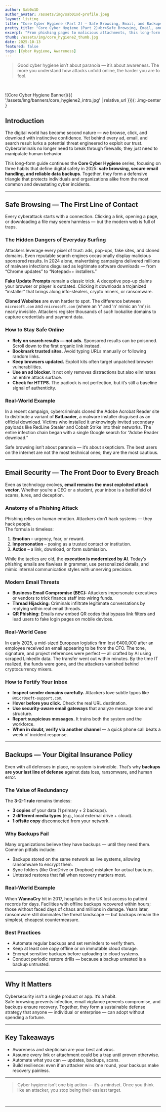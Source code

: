 ```yaml
---
author: Sab0x1D
author_avatar: /assets/img/sab01xd-profile.jpeg
layout: listing
title: "Core Cyber Hygiene (Part 2) — Safe Browsing, Email, and Backups"
pretty_title: "Core Cyber Hygiene (Part 2)<br>Safe Browsing, Email, and Backups"
excerpt: "From phishing pages to malicious attachments, this long-form awareness guide explores safe browsing habits, secure email behavior, and reliable backup strategies."
thumb: /assets/img/core_hygiene2_thumb.jpg
date: 2025-10-13
featured: false
tags: [Cyber Hygiene, Awareness]
---
```


<blockquote class="featured-quote">
Good cyber hygiene isn’t about paranoia — it’s about awareness. The more you understand how attacks unfold online, the harder you are to fool.
</blockquote>
<br>

![Core Cyber Hygiene Banner]({{ '/assets/img/banners/core_hygiene2_intro.jpg' | relative_url }}){: .img-center }

## Introduction

The digital world has become second nature — we browse, click, and download with instinctive confidence. Yet behind every ad, email, and search result lurks a potential threat engineered to exploit our trust. Cybercriminals no longer need to break through firewalls; they just need to manipulate human behavior.

This long-form guide continues the **Core Cyber Hygiene** series, focusing on three habits that define digital safety in 2025: **safe browsing, secure email handling, and reliable data backups**. Together, they form a defensive triangle that protects individuals and organizations alike from the most common and devastating cyber incidents.

---

## Safe Browsing — The First Line of Contact

Every cyberattack starts with a connection. Clicking a link, opening a page, or downloading a file may seem harmless — but the modern web is full of traps.

### The Hidden Dangers of Everyday Surfing

Attackers leverage every pixel of trust: ads, pop-ups, fake sites, and cloned domains. Even reputable search engines occasionally display malicious sponsored results. In 2024 alone, malvertising campaigns delivered millions of malware infections disguised as legitimate software downloads — from “Chrome updates” to “Notepad++ installers.”

**Fake Update Prompts** remain a classic trick. A deceptive pop-up claims your browser or player is outdated. Clicking it downloads a trojanized “installer” that brings along info-stealers, crypto miners, or ransomware.

**Cloned Websites** are even harder to spot. The difference between `microsoft.com` and `rnicrosoft.com` (where an 'r' and 'n' mimic an 'm') is nearly invisible. Attackers register thousands of such lookalike domains to capture credentials and payment data.

### How to Stay Safe Online

- **Rely on search results — not ads.** Sponsored results can be poisoned. Scroll down to the first organic link instead.  
- **Bookmark trusted sites.** Avoid typing URLs manually or following random links.  
- **Keep browsers updated.** Exploit kits often target unpatched browser vulnerabilities.  
- **Use an ad blocker.** It not only removes distractions but also eliminates an entire attack surface.  
- **Check for HTTPS.** The padlock is not perfection, but it’s still a baseline signal of authenticity.  

### Real-World Example

In a recent campaign, cybercriminals cloned the Adobe Acrobat Reader site to distribute a variant of **BatLoader**, a malware installer disguised as an official download. Victims who installed it unknowingly invited secondary payloads like RedLine Stealer and Cobalt Strike into their networks. The entire infection chain began with a single Google search for “Adobe Reader download.”

Safe browsing isn’t about paranoia — it’s about skepticism. The best users on the internet are not the most technical ones; they are the most cautious.

---

## Email Security — The Front Door to Every Breach

Even as technology evolves, **email remains the most exploited attack vector**. Whether you’re a CEO or a student, your inbox is a battlefield of scams, lures, and deception.

### Anatomy of a Phishing Attack

Phishing relies on human emotion. Attackers don’t hack systems — they hack people.  
The formula is timeless:
1. **Emotion** – urgency, fear, or reward.  
2. **Impersonation** – posing as a trusted contact or institution.  
3. **Action** – a link, download, or form submission.  

While the tactics are old, the **execution is modernized by AI**. Today’s phishing emails are flawless in grammar, use personalized details, and mimic internal communication styles with unnerving precision.

### Modern Email Threats

- **Business Email Compromise (BEC):** Attackers impersonate executives or vendors to trick finance staff into wiring funds.  
- **Thread Hijacking:** Criminals infiltrate legitimate conversations by replying within real email threads.  
- **QR Phishing:** Emails now embed QR codes that bypass link filters and lead users to fake login pages on mobile devices.  

### Real-World Case

In early 2025, a mid-sized European logistics firm lost €400,000 after an employee received an email appearing to be from the CFO. The tone, signature, and project references were perfect — all crafted by AI using scraped LinkedIn data. The transfer went out within minutes. By the time IT realized, the funds were gone, and the attackers vanished behind cryptocurrency mixers.

### How to Fortify Your Inbox

- **Inspect sender domains carefully.** Attackers love subtle typos like `@micr0soft-support.com`.  
- **Hover before you click.** Check the real URL destination.  
- **Use security-aware email gateways** that analyze message tone and structure.  
- **Report suspicious messages.** It trains both the system and the workforce.  
- **When in doubt, verify via another channel** — a quick phone call beats a week of incident response.

---

## Backups — Your Digital Insurance Policy

Even with all defenses in place, no system is invincible. That’s why **backups are your last line of defense** against data loss, ransomware, and human error.

### The Value of Redundancy

The **3-2-1 rule** remains timeless:
- **3 copies** of your data (1 primary + 2 backups).  
- **2 different media types** (e.g., local external drive + cloud).  
- **1 offsite copy** disconnected from your network.  

### Why Backups Fail

Many organizations believe they have backups — until they need them. Common pitfalls include:  
- Backups stored on the same network as live systems, allowing ransomware to encrypt them.  
- Sync folders (like OneDrive or Dropbox) mistaken for actual backups.  
- Untested restores that fail when recovery matters most.

### Real-World Example

When **WannaCry** hit in 2017, hospitals in the UK lost access to patient records for days. Facilities with offline backups recovered within hours; those without faced days of chaos and millions in damage. Years later, ransomware still dominates the threat landscape — but backups remain the simplest, cheapest countermeasure.

### Best Practices

- Automate regular backups and set reminders to verify them.  
- Keep at least one copy offline or on immutable cloud storage.  
- Encrypt sensitive backups before uploading to cloud systems.  
- Conduct periodic restore drills — because a backup untested is a backup untrusted.

---

## Why It Matters

Cybersecurity isn’t a single product or app. It’s a habit.  
Safe browsing prevents infection, email vigilance prevents compromise, and backups ensure recovery. Together, they form a sustainable defense strategy that anyone — individual or enterprise — can adopt without spending a fortune.

---

## Key Takeaways

- Awareness and skepticism are your best antivirus.  
- Assume every link or attachment could be a trap until proven otherwise.  
- Automate what you can — updates, backups, scans.  
- Build resilience: even if an attacker wins one round, your backups make recovery painless.  

---

<blockquote class="closing-quote">
Cyber hygiene isn’t one big action — it’s a mindset. Once you think like an attacker, you stop being their easiest target.
</blockquote>
<br>

---
